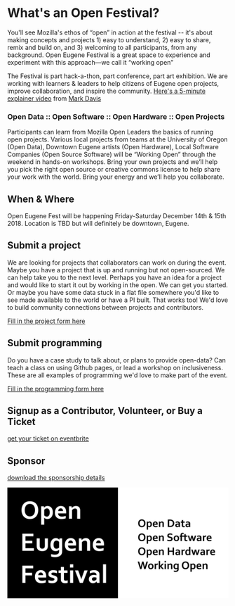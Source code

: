 # What's an Open Festival?

You'll see Mozilla's ethos of “open” in action at the festival -- it's about making concepts and projects 1) easy to understand, 2) easy to share, remix and build on, and 3) welcoming to all participants, from any background. Open Eugene Festival is a great space to experience and experiment with this approach—we call it “working open”

The Festival is part hack-a-thon, part conference, part art exhibition. We are working with learners & leaders to help citizens of Eugene open projects, improve collaboration, and inspire the community. [Here's a 5-minute explainer video](https://youtu.be/8VDYcNPw9zA) from [Mark Davis](https://github.com/nohorse)

### Open Data :: Open Software :: Open Hardware :: Open Projects

Participants can learn from Mozilla Open Leaders the basics of running open projects.  Various local projects from teams at the University of Oregon (Open Data), Downtown Eugene artists (Open Hardware), Local Software Companies (Open Source Software)  will be “Working Open” through the weekend in hands-on workshops.   Bring your own projects and we’ll help you pick the right open source or creative commons license to help share your work with the world.  Bring your energy and we’ll help you collaborate.

## When & Where
Open Eugene Fest will be happening Friday-Saturday December 14th & 15th 2018.
Location is TBD but will definitely be downtown, Eugene.

## Submit a project
We are looking for projects that collaborators can work on during  the event.  Maybe you have a project that is up and running but not open-sourced.  We can help take you to the next level.  Perhaps you have an idea for a project and would like to start it out by working in the open.  We can get you started. Or maybe you have some data stuck in a flat file somewhere you'd like to see made available to the world or have a PI built.  That works too!  We'd love to build community connections between projects and contributors. 

[Fill in the project form here](https://goo.gl/forms/xQsoEPznuxRDdhNz2)

## Submit programming
Do you have a case study to talk about, or plans to provide open-data? Can teach a class on using Github pages, or lead a workshop on inclusiveness. These are all examples of programming we'd love to make part of the event.

[Fill in the programming form here](https://goo.gl/forms/tg0Il8VadaCCdMSJ2)

## Signup as a Contributor, Volunteer, or Buy a Ticket
[get your ticket on eventbrite](https://www.eventbrite.com/e/open-eugene-festival-tickets-52110392587)

## Sponsor
[download the sponsorship details](open-eugene-fest-sponsorship.pdf)


![logog](ope-eugene-fest.png "Logo Title")
